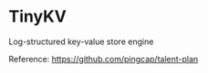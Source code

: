 # TinyKV

Log-structured key-value store engine 

Reference: https://github.com/pingcap/talent-plan
